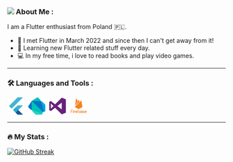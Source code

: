### <img src="https://media.giphy.com/media/WUlplcMpOCEmTGBtBW/giphy.gif" width="30"> About Me :


I am a Flutter enthusiast from Poland :poland:.
- :telescope: I met Flutter in March 2022 and since then I can't get away from it!
- :book: Learning new Flutter related stuff every day.
- :computer: In my free time, i love to read books and play video games.
---

### :hammer_and_wrench: Languages and Tools :
<div>
  <img src="https://github.com/devicons/devicon/blob/master/icons/flutter/flutter-original.svg" title="Flutter" alt="Flutter" width="40" height="40"/>&nbsp;
  <img src="https://github.com/devicons/devicon/blob/master/icons/dart/dart-original.svg" title="Dart" alt="Dart" width="40" height="40"/>&nbsp;
  <img src="https://github.com/devicons/devicon/blob/master/icons/visualstudio/visualstudio-plain.svg" title="VSCode" alt="VSCode" width="40" height="40"/>&nbsp;
  <img src="https://github.com/devicons/devicon/blob/master/icons/firebase/firebase-plain-wordmark.svg" title="Firebase" alt="Firebase" width="40" height="40"/>
</div>

---

### :fire: My Stats :
[![GitHub Streak](http://github-readme-streak-stats.herokuapp.com?user=MarekRudzki&theme=dark&background=000000)](https://git.io/streak-stats)
